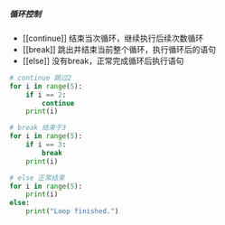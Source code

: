 ##### 循环控制
- [[continue]] 结束当次循环，继续执行后续次数循环
- [[break]] 跳出并结束当前整个循环，执行循环后的语句
- [[else]] 没有break，正常完成循环后执行语句
```python
# continue 跳过2
for i in range(5):
    if i == 2:
        continue
    print(i)

# break 结束于3
for i in range(5):
    if i == 3:
        break
    print(i)

# else 正常结束
for i in range(5):
    print(i)
else:
    print("Loop finished.")

```